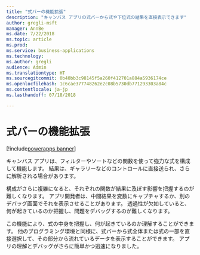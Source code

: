 ```yaml
---
title: "式バーの機能拡張"
description: "キャンバス アプリの式バーから式や下位式の結果を直接表示できます"
author: gregli-msft
manager: AnnBe
ms.date: 7/22/2018
ms.topic: article
ms.prod: 
ms.service: business-applications
ms.technology: 
ms.author: gregli
audience: Admin
ms.translationtype: HT
ms.sourcegitcommit: 0b40bb3c98145f5a260f412701a884a5936174ce
ms.openlocfilehash: 1c6cae377748262e2c08b5730db771293303a84c
ms.contentlocale: ja-jp
ms.lasthandoff: 07/18/2018

---
```

# <a name="formula-bar-enhanced"></a>式バーの機能拡張 

[!include[powerapps banner](../includes/powerapps.md)]




キャンバス アプリは、フィルターやソートなどの関数を使って強力な式を構成して機能します。 結果は、ギャラリーなどのコントロールに直接送られ、さらに解析される場合があります。

構成がさらに複雑になると、それぞれの関数が結果に及ぼす影響を把握するのが難しくなります。 アプリ開発者は、中間結果を変数にキャプチャするか、別のデバッグ画面でそれを表示させることがあります。 透過性が欠如していると、何が起きているのか把握し、問題をデバッグするのが難しくなります。

この機能により、式の中身を把握し、何が起きているのか理解することができます。 他のプログラミング環境と同様に、式バーから式全体または式の一部を直接選択して、その部分から流れているデータを表示することができます。 アプリの理解とデバッグがさらに簡単かつ迅速になりました。


